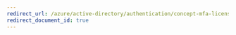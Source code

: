 ```yaml
---
redirect_url: /azure/active-directory/authentication/concept-mfa-licensing
redirect_document_id: true
---
```

